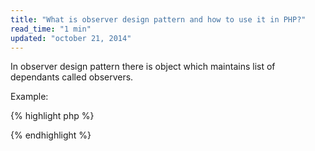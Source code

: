 ```yaml
---
title: "What is observer design pattern and how to use it in PHP?"
read_time: "1 min"
updated: "october 21, 2014"
---
```


In observer design pattern there is object which maintains list of dependants called observers.

Example:

{% highlight php %}

{% endhighlight %}
